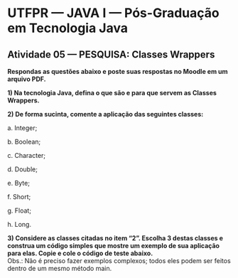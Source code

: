 # UTFPR — JAVA I — Pós-Graduação em Tecnologia Java

## Atividade 05 — PESQUISA: Classes Wrappers

**Respondas as questões abaixo e poste suas respostas no Moodle em um arquivo PDF.**

**1) Na tecnologia Java, defina o que são e para que servem as Classes Wrappers.**

**2) De forma sucinta, comente a aplicação das seguintes classes:**

a. Integer;

b. Boolean;

c. Character;

d. Double;

e. Byte;

f. Short;

g. Float;

h. Long.

**3) Considere as classes citadas no item “2”. Escolha 3 destas classes e construa um código simples que mostre um exemplo de sua aplicação para elas. Copie e cole o código de teste abaixo.**<br>
Obs.: Não é preciso fazer exemplos complexos; todos eles podem ser feitos dentro de um mesmo método main. 